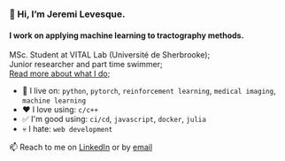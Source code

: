 ### 👋 Hi, I’m Jeremi Levesque.
#### I work on applying machine learning to tractography methods.

MSc. Student at VITAL Lab (Université de Sherbrooke);  
Junior researcher and part time swimmer;  
[Read more about what I do](https://jeremilevesque.com);   

- 💉 I live on: `python`, `pytorch`, `reinforcement learning`, `medical imaging`, `machine learning`
- ❤️ I love using: `c/c++`
- ✅ I'm good using: `ci/cd`, `javascript`, `docker`, `julia`
- 💀 I hate: `web development`

📫 Reach to me on [LinkedIn](https://www.linkedin.com/in/jeremilevesque/) or by [email](mailto:jeremi.levesque@usherbrooke.ca)


